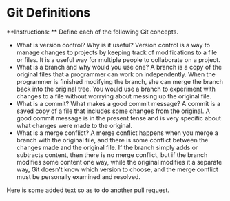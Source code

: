 # Git Definitions

**Instructions: ** Define each of the following Git concepts.

* What is version control?  Why is it useful?
    Version control is a way to manage changes to projects by keeping track of modifications to a file or files. It is a useful way for multiple people to collaborate on a project.
* What is a branch and why would you use one?
    A branch is a copy of the original files that a programmer can work on independently. When the programmer is finished modifying the branch, she can merge the branch back into the original tree. You would use a branch to experiment with changes to a file without worrying about messing up the original file.
* What is a commit? What makes a good commit message?
    A commit is a saved copy of a file that includes some changes from the original. A good commit message is in the present tense and is very specific about what changes were made to the original.
* What is a merge conflict?
    A merge conflict happens when you merge a branch with the original file, and there is some conflict between the changes made and the original file. If the branch simply adds or subtracts content, then there is no merge conflict, but if the branch modifies some content one way, while the original modifies it a separate way, Git doesn't know which version to choose, and the merge conflict must be personally examined and resolved.

Here is some added text so as to do another pull request.